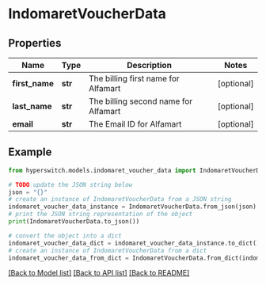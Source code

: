 # IndomaretVoucherData


## Properties

Name | Type | Description | Notes
------------ | ------------- | ------------- | -------------
**first_name** | **str** | The billing first name for Alfamart | [optional] 
**last_name** | **str** | The billing second name for Alfamart | [optional] 
**email** | **str** | The Email ID for Alfamart | [optional] 

## Example

```python
from hyperswitch.models.indomaret_voucher_data import IndomaretVoucherData

# TODO update the JSON string below
json = "{}"
# create an instance of IndomaretVoucherData from a JSON string
indomaret_voucher_data_instance = IndomaretVoucherData.from_json(json)
# print the JSON string representation of the object
print(IndomaretVoucherData.to_json())

# convert the object into a dict
indomaret_voucher_data_dict = indomaret_voucher_data_instance.to_dict()
# create an instance of IndomaretVoucherData from a dict
indomaret_voucher_data_from_dict = IndomaretVoucherData.from_dict(indomaret_voucher_data_dict)
```
[[Back to Model list]](../README.md#documentation-for-models) [[Back to API list]](../README.md#documentation-for-api-endpoints) [[Back to README]](../README.md)


